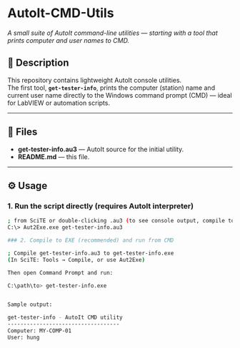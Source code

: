 # AutoIt-CMD-Utils  
*A small suite of AutoIt command-line utilities — starting with a tool that prints computer and user names to CMD.*

## 🧩 Description
This repository contains lightweight AutoIt console utilities.  
The first tool, **`get-tester-info`**, prints the computer (station) name and current user name directly to the Windows command prompt (CMD) — ideal for LabVIEW or automation scripts.

---

## 📂 Files
- **get-tester-info.au3** — AutoIt source for the initial utility.  
- **README.md** — this file.

---

## ⚙️ Usage

### 1. Run the script directly (requires AutoIt interpreter)
```bash
; from SciTE or double-clicking .au3 (to see console output, compile to EXE or run from CMD)
C:\> Aut2Exe.exe get-tester-info.au3

### 2. Compile to EXE (recommended) and run from CMD

; Compile get-tester-info.au3 to get-tester-info.exe
(In SciTE: Tools → Compile, or use Aut2Exe)

Then open Command Prompt and run:

C:\path\to> get-tester-info.exe


Sample output:

get-tester-info - AutoIt CMD utility
-----------------------------------
Computer: MY-COMP-01
User: hung
